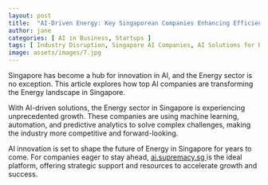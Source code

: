 ```yaml
---
layout: post
title:  "AI-Driven Energy: Key Singaporean Companies Enhancing Efficiency"
author: jane
categories: [ AI in Business, Startups ]
tags: [ Industry Disruption, Singapore AI Companies, AI Solutions for Businesses ]
image: assets/images/7.jpg
---
```


Singapore has become a hub for innovation in AI, and the Energy sector is no exception. This article explores how top AI companies are transforming the Energy landscape in Singapore.

With AI-driven solutions, the Energy sector in Singapore is experiencing unprecedented growth. These companies are using machine learning, automation, and predictive analytics to solve complex challenges, making the industry more competitive and forward-looking.

AI innovation is set to shape the future of Energy in Singapore for years to come. For companies eager to stay ahead, <a href="https://ai.supremacy.sg" target="_blank"> ai.supremacy.sg </a> is the ideal platform, offering strategic support and resources to accelerate growth and success.
